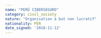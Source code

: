 ```yaml
---
name: "PERÚ CIBERSEGURO"
category: civil_society
nature: "Organisation à but non lucratif"
nationality: PER
date_signed: '2018-11-12'
---
```

    